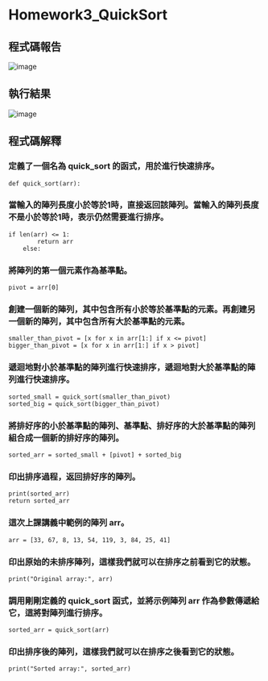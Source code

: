 # Homework3_QuickSort
## 程式碼報告
![image](https://github.com/TMUb908111071/Homework3_QuickSort/assets/161851654/e42ac6af-46ac-4e56-a313-d920c3b22f5f)
## 執行結果
![image](https://github.com/TMUb908111071/Homework3_QuickSort/assets/161851654/1f601385-9b8d-4601-86e7-c2b92026b013)

## 程式碼解釋
### 定義了一個名為 quick_sort 的函式，用於進行快速排序。
```
def quick_sort(arr):
```
### 當輸入的陣列長度小於等於1時，直接返回該陣列。當輸入的陣列長度不是小於等於1時，表示仍然需要進行排序。
```
if len(arr) <= 1:
        return arr
    else:
```
### 將陣列的第一個元素作為基準點。
```
pivot = arr[0]
```
### 創建一個新的陣列，其中包含所有小於等於基準點的元素。再創建另一個新的陣列，其中包含所有大於基準點的元素。
```
smaller_than_pivot = [x for x in arr[1:] if x <= pivot]
bigger_than_pivot = [x for x in arr[1:] if x > pivot]
```
### 遞迴地對小於基準點的陣列進行快速排序，遞迴地對大於基準點的陣列進行快速排序。
```
sorted_small = quick_sort(smaller_than_pivot)
sorted_big = quick_sort(bigger_than_pivot)
```
### 將排好序的小於基準點的陣列、基準點、排好序的大於基準點的陣列組合成一個新的排好序的陣列。
```
sorted_arr = sorted_small + [pivot] + sorted_big
```
### 印出排序過程，返回排好序的陣列。
```
print(sorted_arr)
return sorted_arr
```


### 這次上課講義中範例的陣列 arr。
```
arr = [33, 67, 8, 13, 54, 119, 3, 84, 25, 41]
```
### 印出原始的未排序陣列，這樣我們就可以在排序之前看到它的狀態。
```
print("Original array:", arr)
```
### 調用剛剛定義的 quick_sort 函式，並將示例陣列 arr 作為參數傳遞給它，這將對陣列進行排序。
```
sorted_arr = quick_sort(arr)
```
### 印出排序後的陣列，這樣我們就可以在排序之後看到它的狀態。
```
print("Sorted array:", sorted_arr)
```
